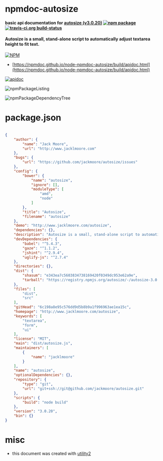 # npmdoc-autosize

#### basic api documentation for  [autosize (v3.0.20)](http://www.jacklmoore.com/autosize)  [![npm package](https://img.shields.io/npm/v/npmdoc-autosize.svg?style=flat-square)](https://www.npmjs.org/package/npmdoc-autosize) [![travis-ci.org build-status](https://api.travis-ci.org/npmdoc/node-npmdoc-autosize.svg)](https://travis-ci.org/npmdoc/node-npmdoc-autosize)

#### Autosize is a small, stand-alone script to automatically adjust textarea height to fit text.

[![NPM](https://nodei.co/npm/autosize.png?downloads=true&downloadRank=true&stars=true)](https://www.npmjs.com/package/autosize)

- [https://npmdoc.github.io/node-npmdoc-autosize/build/apidoc.html](https://npmdoc.github.io/node-npmdoc-autosize/build/apidoc.html)

[![apidoc](https://npmdoc.github.io/node-npmdoc-autosize/build/screenCapture.buildCi.browser.%252Ftmp%252Fbuild%252Fapidoc.html.png)](https://npmdoc.github.io/node-npmdoc-autosize/build/apidoc.html)

![npmPackageListing](https://npmdoc.github.io/node-npmdoc-autosize/build/screenCapture.npmPackageListing.svg)

![npmPackageDependencyTree](https://npmdoc.github.io/node-npmdoc-autosize/build/screenCapture.npmPackageDependencyTree.svg)



# package.json

```json

{
    "author": {
        "name": "Jack Moore",
        "url": "http://www.jacklmoore.com"
    },
    "bugs": {
        "url": "https://github.com/jackmoore/autosize/issues"
    },
    "config": {
        "bower": {
            "name": "autosize",
            "ignore": [],
            "moduleType": [
                "amd",
                "node"
            ]
        },
        "title": "Autosize",
        "filename": "autosize"
    },
    "demo": "http://www.jacklmoore.com/autosize",
    "dependencies": {},
    "description": "Autosize is a small, stand-alone script to automatically adjust textarea height to fit text.",
    "devDependencies": {
        "babel": "^5.4.3",
        "gaze": "^1.1.2",
        "jshint": "^2.9.4",
        "uglify-js": "^2.7.4"
    },
    "directories": {},
    "dist": {
        "shasum": "e343ea7c5603834738169420f0349dc953e62a9e",
        "tarball": "https://registry.npmjs.org/autosize/-/autosize-3.0.20.tgz"
    },
    "files": [
        "dist",
        "src"
    ],
    "gitHead": "6c198a8e95c576dd9d5b8b9a1f996963ae1ea15c",
    "homepage": "http://www.jacklmoore.com/autosize",
    "keywords": [
        "textarea",
        "form",
        "ui"
    ],
    "license": "MIT",
    "main": "dist/autosize.js",
    "maintainers": [
        {
            "name": "jacklmoore"
        }
    ],
    "name": "autosize",
    "optionalDependencies": {},
    "repository": {
        "type": "git",
        "url": "git+ssh://git@github.com/jackmoore/autosize.git"
    },
    "scripts": {
        "build": "node build"
    },
    "version": "3.0.20",
    "bin": {}
}
```



# misc
- this document was created with [utility2](https://github.com/kaizhu256/node-utility2)
